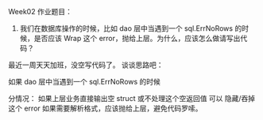 
Week02 作业题目：
1. 我们在数据库操作的时候，比如 dao 层中当遇到一个 sql.ErrNoRows 的时候，是否应该 Wrap 这个 error，抛给上层。为什么，应该怎么做请写出代码？

最近一周天天加班，没空写代码了。
谈谈思路吧：

如果 dao 层中当遇到一个 sql.ErrNoRows 的时候

分情况：
如果上层业务直接输出空 struct 或不处理这个空返回值
可以 隐藏/吞掉 这个 error
如果需要解析格式，应该抛给上层，避免代码罗嗦。